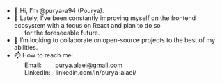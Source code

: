 - 👋 Hi, I’m @purya-a94 (Pourya).
- 🌱 Lately, I've been constantly improving myself on the frontend ecosystem with a focus on React and plan to do so  
	&nbsp;&nbsp;&nbsp;&nbsp;&nbsp;&nbsp;for the foreseeable future.
- 💞️ I’m looking to collaborate on open-source projects to the best of my abilities.
-	📫 How to reach me:  
			&nbsp;&nbsp;&nbsp;&nbsp;&nbsp;&nbsp;Email:		&nbsp;&nbsp;&nbsp;&nbsp;&nbsp;&nbsp;&nbsp;purya.alaei@gmail.com  
			&nbsp;&nbsp;&nbsp;&nbsp;&nbsp;&nbsp;LinkedIn:	&nbsp;&nbsp;linkedin.com/in/purya-alaei/

<!---
purya-a94/purya-a94 is a ✨ special ✨ repository because its `README.md` (this file) appears on your GitHub profile.
You can click the Preview link to take a look at your changes.
--->
